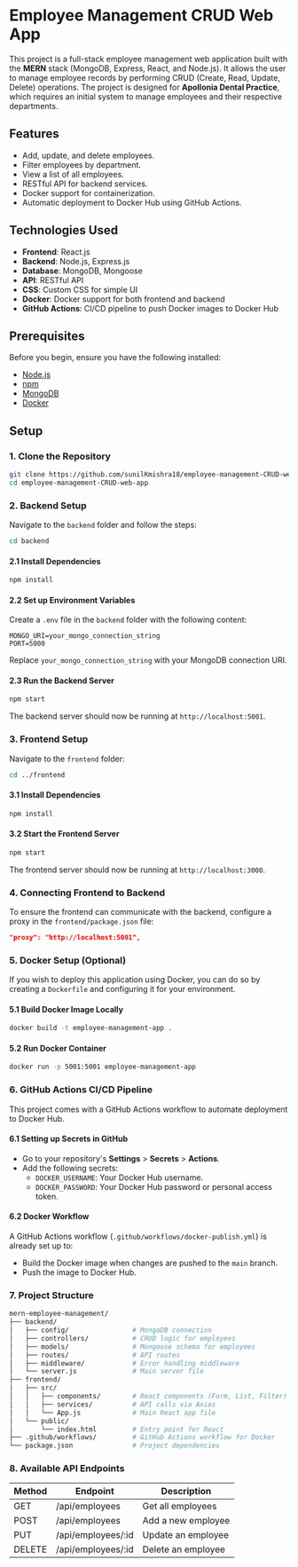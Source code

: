 # Employee Management CRUD Web App

This project is a full-stack employee management web application built with the **MERN** stack (MongoDB, Express, React, and Node.js). It allows the user to manage employee records by performing CRUD (Create, Read, Update, Delete) operations. The project is designed for **Apollonia Dental Practice**, which requires an initial system to manage employees and their respective departments.

## Features

- Add, update, and delete employees.
- Filter employees by department.
- View a list of all employees.
- RESTful API for backend services.
- Docker support for containerization.
- Automatic deployment to Docker Hub using GitHub Actions.

## Technologies Used

- **Frontend**: React.js
- **Backend**: Node.js, Express.js
- **Database**: MongoDB, Mongoose
- **API**: RESTful API
- **CSS**: Custom CSS for simple UI
- **Docker**: Docker support for both frontend and backend
- **GitHub Actions**: CI/CD pipeline to push Docker images to Docker Hub

## Prerequisites

Before you begin, ensure you have the following installed:

- [Node.js](https://nodejs.org/)
- [npm](https://www.npmjs.com/)
- [MongoDB](https://www.mongodb.com/)
- [Docker](https://www.docker.com/)

## Setup

### 1. Clone the Repository

```bash
git clone https://github.com/sunilKmishra18/employee-management-CRUD-web-app.git
cd employee-management-CRUD-web-app
```

### 2. Backend Setup

Navigate to the `backend` folder and follow the steps:

```bash
cd backend
```

#### 2.1 Install Dependencies

```bash
npm install
```

#### 2.2 Set up Environment Variables

Create a `.env` file in the `backend` folder with the following content:

```
MONGO_URI=your_mongo_connection_string
PORT=5000
```

Replace `your_mongo_connection_string` with your MongoDB connection URI.

#### 2.3 Run the Backend Server

```bash
npm start
```

The backend server should now be running at `http://localhost:5001`.

### 3. Frontend Setup

Navigate to the `frontend` folder:

```bash
cd ../frontend
```

#### 3.1 Install Dependencies

```bash
npm install
```

#### 3.2 Start the Frontend Server

```bash
npm start
```

The frontend server should now be running at `http://localhost:3000`.

### 4. Connecting Frontend to Backend

To ensure the frontend can communicate with the backend, configure a proxy in the `frontend/package.json` file:

```json
"proxy": "http://localhost:5001",
```

### 5. Docker Setup (Optional)

If you wish to deploy this application using Docker, you can do so by creating a `Dockerfile` and configuring it for your environment.

#### 5.1 Build Docker Image Locally

```bash
docker build -t employee-management-app .
```

#### 5.2 Run Docker Container

```bash
docker run -p 5001:5001 employee-management-app
```

### 6. GitHub Actions CI/CD Pipeline

This project comes with a GitHub Actions workflow to automate deployment to Docker Hub.

#### 6.1 Setting up Secrets in GitHub

- Go to your repository's **Settings** > **Secrets** > **Actions**.
- Add the following secrets:
  - `DOCKER_USERNAME`: Your Docker Hub username.
  - `DOCKER_PASSWORD`: Your Docker Hub password or personal access token.

#### 6.2 Docker Workflow

A GitHub Actions workflow (`.github/workflows/docker-publish.yml`) is already set up to:

- Build the Docker image when changes are pushed to the `main` branch.
- Push the image to Docker Hub.

### 7. Project Structure

```bash
mern-employee-management/
├── backend/
│   ├── config/                # MongoDB connection
│   ├── controllers/           # CRUD logic for employees
│   ├── models/                # Mongoose schema for employees
│   ├── routes/                # API routes
│   ├── middleware/            # Error handling middleware
│   └── server.js              # Main server file
├── frontend/
│   ├── src/
│   │   ├── components/        # React components (Form, List, Filter)
│   │   ├── services/          # API calls via Axios
│   │   └── App.js             # Main React app file
│   └── public/
│       └── index.html         # Entry point for React
├── .github/workflows/         # GitHub Actions workflow for Docker
└── package.json               # Project dependencies
```

### 8. Available API Endpoints

| Method | Endpoint           | Description        |
| ------ | ------------------ | ------------------ |
| GET    | /api/employees     | Get all employees  |
| POST   | /api/employees     | Add a new employee |
| PUT    | /api/employees/:id | Update an employee |
| DELETE | /api/employees/:id | Delete an employee |
